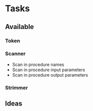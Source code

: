 # Tasks

## Available

### Token

### Scanner

- Scan in procedure names
- Scan in procedure input parameters
- Scan in procedure output parameters

### Strimmer

## Ideas
